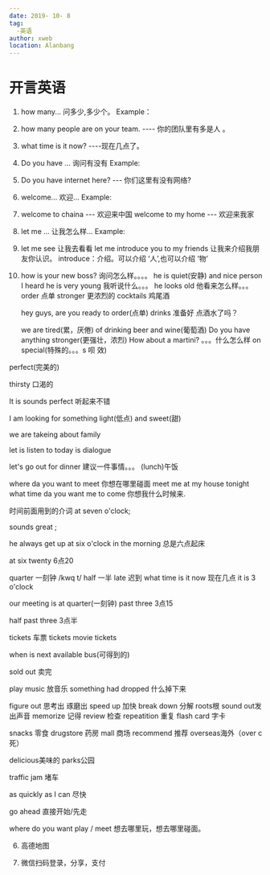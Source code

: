```yaml
---
date: 2019- 10- 8
tag: 
  -英语
author: xweb
location: Alanbang
---
```


# 开言英语
1. how many... 问多少,多少个。
Example：
1. how many people are on your team. ---- 你的团队里有多是人 。

2. what time is it now? ----现在几点了。

3. Do you have ...    询问有没有
Example:
1. Do you have internet here?   --- 你们这里有没有网络?

4. welcome...   欢迎...
Example:
1. welcome to chaina   --- 欢迎来中国
  welcome to my home   --- 欢迎来我家

5. let me ...   让我怎么样...
Example:
1. let me see 让我去看看
   let me introduce you to my friends 让我来介绍我朋友你认识。
   introduce：介绍。可以介绍 ‘人’,也可以介绍 ‘物’

2. how is your new boss?   询问怎么样。。。。
   he is quiet(安静) and nice person
   I heard he is very young 我听说什么。。。
   he looks old 他看来怎么样。。。   
   order  点单
   stronger 更浓烈的
   cocktails 鸡尾酒

   hey guys, are you ready to order(点单) drinks  准备好 点酒水了吗？  
   
   we are tired(累，厌倦) of drinking beer and wine(葡萄酒)
  Do you have anything stronger(更强壮，浓烈)
  How about a martini?   。。。什么怎么样
  on special(特殊的。。。s 呗 效)

  perfect(完美的)

  thirsty 口渴的

  It is sounds perfect  听起来不错

  I am looking for something light(低点) and sweet(甜)

  we are takeing about family

 let is listen to today is dialogue
 
 let's go out for dinner  建议一件事情。。。  (lunch)午饭

 where da you want to meet 你想在哪里碰面
  meet me at my house tonight
 what time da you want me to come 你想我什么时候来.

 时间前面用到的介词  at seven o'clock;

 sounds great ;

 he always get up at six o'clock in the morning  总是六点起床
 
 at six twenty 6点20 

 quarter 一刻钟   /kwq t/ 
 half  一半
 late  迟到
 what time is it now  现在几点 
 it is 3 o'clock

 our meeting is at quarter(一刻钟) past three  3点15

 half past three  3点半

tickets  车票 tickets   movie tickets

when is next available bus(可得到的) 

sold out 卖完

play music  放音乐     something had dropped 什么掉下来 

figure out 思考出 琢磨出    speed up 加快  break down 分解  roots根 sound out发出声音   memorize 记得  review 检查 repeatition 重复
 flash card 字卡

 snacks 零食   drugstore 药房  mall 商场  recommend 推荐 overseas海外（over c死）

 delicious美味的 parks公园
 
 traffic jam 堵车
  
  as quickly as I can  尽快

go ahead 直接开始/先走

where do you want play / meet  想去哪里玩，想去哪里碰面。

6. 高德地图


7. 微信扫码登录，分享，支付